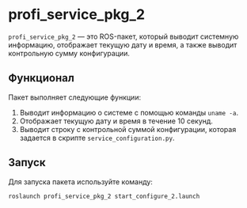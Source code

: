 # profi_service_pkg_2

`profi_service_pkg_2` — это ROS-пакет, который выводит системную информацию, отображает текущую дату и время, а также выводит контрольную сумму конфигурации. 

## Функционал

Пакет выполняет следующие функции:
1. Выводит информацию о системе с помощью команды `uname -a`.
2. Отображает текущую дату и время в течение 10 секунд.
3. Выводит строку с контрольной суммой конфигурации, которая задается в скрипте `service_configuration.py`.

## Запуск

Для запуска пакета используйте команду:

```bash
roslaunch profi_service_pkg_2 start_configure_2.launch
